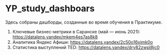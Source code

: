 # YP_study_dashboars
Здесь собраны дашборды, созданные во время обучения в Практикуме.

1. Ключевые бизнес-метрики в Саранске (май — июнь 2021): https://datalens.yandex/mkem4es7as8k8
2. Аналитика Яндекс Афиши: https://datalens.yandex/2c50o16ximk0o
3. Статистика выступлений TED: https://datalens.yandex/dry82zwpl8jc0
